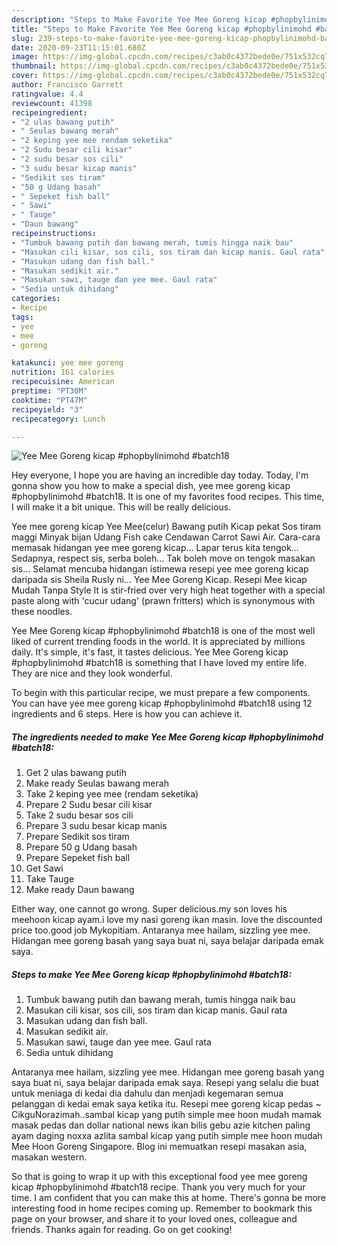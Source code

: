 ```yaml
---
description: "Steps to Make Favorite Yee Mee Goreng kicap #phopbylinimohd #batch18"
title: "Steps to Make Favorite Yee Mee Goreng kicap #phopbylinimohd #batch18"
slug: 239-steps-to-make-favorite-yee-mee-goreng-kicap-phopbylinimohd-batch18
date: 2020-09-23T11:15:01.680Z
image: https://img-global.cpcdn.com/recipes/c3ab0c4372bede0e/751x532cq70/yee-mee-goreng-kicap-phopbylinimohd-batch18-resipi-foto-utama.jpg
thumbnail: https://img-global.cpcdn.com/recipes/c3ab0c4372bede0e/751x532cq70/yee-mee-goreng-kicap-phopbylinimohd-batch18-resipi-foto-utama.jpg
cover: https://img-global.cpcdn.com/recipes/c3ab0c4372bede0e/751x532cq70/yee-mee-goreng-kicap-phopbylinimohd-batch18-resipi-foto-utama.jpg
author: Francisco Garrett
ratingvalue: 4.4
reviewcount: 41398
recipeingredient:
- "2 ulas bawang putih"
- " Seulas bawang merah"
- "2 keping yee mee rendam seketika"
- "2 Sudu besar cili kisar"
- "2 sudu besar sos cili"
- "3 sudu besar kicap manis"
- "Sedikit sos tiram"
- "50 g Udang basah"
- " Sepeket fish ball"
- " Sawi"
- " Tauge"
- "Daun bawang"
recipeinstructions:
- "Tumbuk bawang putih dan bawang merah, tumis hingga naik bau"
- "Masukan cili kisar, sos cili, sos tiram dan kicap manis. Gaul rata"
- "Masukan udang dan fish ball."
- "Masukan sedikit air."
- "Masukan sawi, tauge dan yee mee. Gaul rata"
- "Sedia untuk dihidang"
categories:
- Recipe
tags:
- yee
- mee
- goreng

katakunci: yee mee goreng 
nutrition: 161 calories
recipecuisine: American
preptime: "PT30M"
cooktime: "PT47M"
recipeyield: "3"
recipecategory: Lunch

---
```



![Yee Mee Goreng kicap #phopbylinimohd #batch18](https://img-global.cpcdn.com/recipes/c3ab0c4372bede0e/751x532cq70/yee-mee-goreng-kicap-phopbylinimohd-batch18-resipi-foto-utama.jpg)

Hey everyone, I hope you are having an incredible day today. Today, I'm gonna show you how to make a special dish, yee mee goreng kicap #phopbylinimohd #batch18. It is one of my favorites food recipes. This time, I will make it a bit unique. This will be really delicious.

Yee mee goreng kicap Yee Mee(celur) Bawang putih Kicap pekat Sos tiram maggi Minyak bijan Udang Fish cake Cendawan Carrot Sawi Air. Cara-cara memasak hidangan yee mee goreng kicap… Lapar terus kita tengok… Sedapnya, respect sis, serba boleh… Tak boleh move on tengok masakan sis… Selamat mencuba hidangan istimewa resepi yee mee goreng kicap daripada sis Sheila Rusly ni… Yee Mee Goreng Kicap. Resepi Mee kicap Mudah Tanpa Style It is stir-fried over very high heat together with a special paste along with &#39;cucur udang&#39; (prawn fritters) which is synonymous with these noodles.

Yee Mee Goreng kicap #phopbylinimohd #batch18 is one of the most well liked of current trending foods in the world. It is appreciated by millions daily. It's simple, it's fast, it tastes delicious. Yee Mee Goreng kicap #phopbylinimohd #batch18 is something that I have loved my entire life. They are nice and they look wonderful.


To begin with this particular recipe, we must prepare a few components. You can have yee mee goreng kicap #phopbylinimohd #batch18 using 12 ingredients and 6 steps. Here is how you can achieve it.

<!--inarticleads1-->

##### The ingredients needed to make Yee Mee Goreng kicap #phopbylinimohd #batch18:

1. Get 2 ulas bawang putih
1. Make ready  Seulas bawang merah
1. Take 2 keping yee mee (rendam seketika)
1. Prepare 2 Sudu besar cili kisar
1. Take 2 sudu besar sos cili
1. Prepare 3 sudu besar kicap manis
1. Prepare Sedikit sos tiram
1. Prepare 50 g Udang basah
1. Prepare  Sepeket fish ball
1. Get  Sawi
1. Take  Tauge
1. Make ready Daun bawang


Either way, one cannot go wrong. Super delicious.my son loves his meehoon kicap ayam.i love my nasi goreng ikan masin. love the discounted price too.good job Mykopitiam. Antaranya mee hailam, sizzling yee mee. Hidangan mee goreng basah yang saya buat ni, saya belajar daripada emak saya. 

<!--inarticleads2-->

##### Steps to make Yee Mee Goreng kicap #phopbylinimohd #batch18:

1. Tumbuk bawang putih dan bawang merah, tumis hingga naik bau
1. Masukan cili kisar, sos cili, sos tiram dan kicap manis. Gaul rata
1. Masukan udang dan fish ball.
1. Masukan sedikit air.
1. Masukan sawi, tauge dan yee mee. Gaul rata
1. Sedia untuk dihidang


Antaranya mee hailam, sizzling yee mee. Hidangan mee goreng basah yang saya buat ni, saya belajar daripada emak saya. Resepi yang selalu die buat untuk meniaga di kedai dia dahulu dan menjadi kegemaran semua pelanggan di kedai emak saya ketika itu. Resepi mee goreng kicap pedas ~ CikguNorazimah..sambal kicap yang putih simple mee hoon mudah mamak masak pedas dan dollar national news ikan bilis gebu azie kitchen paling ayam daging noxxa azlita sambal kicap yang putih simple mee hoon mudah Mee Hoon Goreng Singapore. Blog ini memuatkan resepi masakan asia, masakan western. 

So that is going to wrap it up with this exceptional food yee mee goreng kicap #phopbylinimohd #batch18 recipe. Thank you very much for your time. I am confident that you can make this at home. There's gonna be more interesting food in home recipes coming up. Remember to bookmark this page on your browser, and share it to your loved ones, colleague and friends. Thanks again for reading. Go on get cooking!
